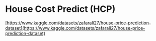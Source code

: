 # House Cost Predict (HCP)

[https://www.kaggle.com/datasets/zafarali27/house-price-prediction-dataset](https://www.kaggle.com/datasets/zafarali27/house-price-prediction-dataset)